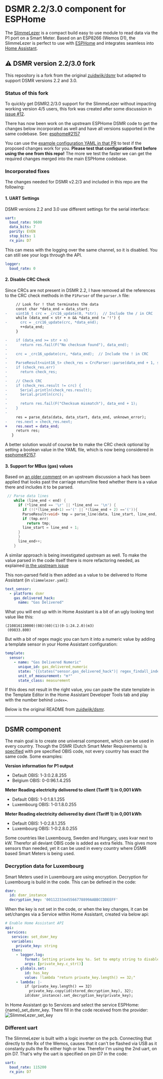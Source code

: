 # DSMR 2.2/3.0 component for ESPHome

The [SlimmeLezer](https://www.zuidwijk.com/product/slimmelezer/) is a compact build easy to use module to read data via
the P1 port on a Smart Meter. Based on an ESP8266 (Wemos D1), the SlimmeLezer is perfect to use with
[ESPHome](https://esphome.io) and integrates seamless into [Home Assistant](https://www.home-assistant.io).

## :warning: DSMR version 2.2/3.0 fork

This repository is a fork from the original [zuidwijk/dsmr](https://github.com/zuidwijk/dsmr) but adapted to support
DSMR versions 2.2 and 3.0.

### Status of this fork

To quickly get DSMR2.2/3.0 support for the SlimmeLezer without impacting working version 4/5 users, this fork was
created after some discussion in [issue #12](https://github.com/zuidwijk/dsmr/issues/12).

There has now been work on the upstream ESPHome DSMR code to get the changes below incorporated as well and have all
versions supported in the same codebase. See: [esphome#2157](https://github.com/esphome/esphome/pull/2157)

You can use the [example configuration YAML in that PR](https://github.com/esphome/esphome/pull/2157#issue-712837636)
to test if the proposed changes work for you. **Please test that configuration first before using the one from this
repo!** The more we test the faster we can get the required changes merged into the main ESPHome codebase.

### Incorporated fixes

The changes needed for DSMR v2.2/3 and included in this repo are the following:

#### 1. UART Settings

DSMR versions 2.2 and 3.0 use different settings for the serial interface:

```yaml
uart:
  baud_rate: 9600
  data_bits: 7
  parity: EVEN
  stop_bits: 1
  rx_pin: D7
```

This can mess with the logging over the same channel, so it is disabled. You can still see your logs through the API.

```yaml
logger:
  baud_rate: 0
```

#### 2. Disable CRC Check

Since CRCs are not present in DSMR 2.2, I have removed all the references to the CRC check methods in the `P1Parser`
of the `parser.h` file:

```diff
     // Look for ! that terminates the data
     const char *data_end = data_start;
-    uint16_t crc = _crc16_update(0, *str);  // Include the / in CRC
     while (data_end < str + n && *data_end != '!') {
-      crc = _crc16_update(crc, *data_end);
       ++data_end;
     }

-    if (data_end >= str + n)
-      return res.fail(F("No checksum found"), data_end);
-
-    crc = _crc16_update(crc, *data_end);  // Include the ! in CRC
-
-    ParseResult<uint16_t> check_res = CrcParser::parse(data_end + 1, str + n);
-    if (check_res.err)
-      return check_res;
-
-    // Check CRC
-    if (check_res.result != crc) {
-      Serial.println(check_res.result);
-      Serial.println(crc);
-
-      return res.fail(F("Checksum mismatch"), data_end + 1);
-    }
-
     res = parse_data(data, data_start, data_end, unknown_error);
-    res.next = check_res.next;
+    res.next = data_end;
     return res;
   }
```

A better solution would of course be to make the CRC check optional by setting a boolean value in the YAML file, which
is now being considered in [esphome#2157](https://github.com/esphome/esphome/pull/2157).

#### 3. Support for MBus (gas) values

Based on [an older comment](https://github.com/matthijskooijman/arduino-dsmr/issues/22#issuecomment-489328956) on an
upstream discussion a hack has been applied that looks past the carriage return/line feed whether there is a value
there and includes it to be parsed.

```cpp
 // Parse data lines
    while (line_end < end) {
      if (*line_end == '\r' || *line_end == '\n') {
        if (!(*(line_end+1) =='(' || *(line_end + 2) =='(')){
        ParseResult<void> tmp = parse_line(data, line_start, line_end, unknown_error);
        if (tmp.err)
          return tmp;
        line_start = line_end + 1;
      }
      }
      line_end++;
    }
```

A similar approach is being investigated upstream as well. To make the value parsed in the code itself there is more
refactoring needed, as explained [in the upstream issue](https://github.com/matthijskooijman/arduino-dsmr/issues/22#issuecomment-489360436)

This non-parsed field is then added as a value to be delivered to Home Assistant (in `slimmelezer.yaml`):

```yaml
text_sensor:
  - platform: dsmr
    gas_delivered_hack:
      name: "Gas Delivered"
```

What you will end up with in Home Assistant is a bit of an ugly looking text value like this:

```
(210816110000)(08)(60)(1)(0-1:24.2.0)(m3)
 (09833.800)
```

But with a bit of regex magic you can turn it into a numeric value by adding a template sensor in your Home Assistant
configuration:

```yaml
template:
  sensor:
    - name: "Gas Delivered Numeric"
      unique_id: gas_delivered_numeric
      state: '{{states("sensor.gas_delivered_hack")| regex_findall_index(find="\d*\.\d*", index=2)|float}}'
      unit_of_measurement: "m³"
      state_class: measurement
```

If this does not result in the right value, you can paste the state template in the Template Editor in the Home Assistant
Developer Tools tab and play with the number behind `index=`.

Below is the original README from [zuidwijk/dsmr](https://github.com/zuidwijk/dsmr).

---

## DSMR component
The main goal is to create one universal component, which can be used in every country. Though the DSMR (Dutch Smart Meter Requirements) is [specified](https://www.netbeheernederland.nl/_upload/Files/Slimme_meter_15_a727fce1f1.pdf) with pre specified OBIS code, not every country has exact the same code. Some examples:

**Version information for P1 output**
- Default OBIS: 1-3:0.2.8.255
- Belgium OBIS: 0-0:96.1.4.255

**Meter Reading electricity delivered to client (Tariff 1) in 0,001 kWh**
- Default OBIS:	1-0:1.8.1.255
- Luxembourg OBIS:	1-0:1.8.0.255

**Meter Reading electricity delivered by dient (Tariff 1) in 0,001 kWh**
- Default	OBIS: 1-0:2.8.1.255
- Luxembourg	OBIS: 1-0:2.8.0.255

Some countries like Luxembourg, Sweden and Hungary, uses kvar next to kW. Therefor all deviant OBIS code is added as extra fields. This gives more sensors than needed, yet it can be used in every country where DSMR based Smart Meters is being used.

### Decryption data for Luxembourg
Smart Meters used in Luxembourg are using encryption. Decryption for Luxembourg is build in the code. This can be defined in the code:
```YAML
dsmr:
  id: dsmr_instance
  decryption_key: '00112233445566778899AABBCCDDEEFF'
 ```
 
 When the key is not set in the code, or when the key changes, it can be set/changes via a Service within Home Assistant, created via below api:
 ```YAML
 # Enable Home Assistant API
api:
  services:
    service: set_dsmr_key
    variables:
      private_key: string
    then:
      - logger.log:
          format: Setting private key %s. Set to empty string to disable
          args: [private_key.c_str()]
      - globals.set:
          id: has_key
          value: !lambda "return private_key.length() == 32;"
      - lambda: |-
          if (private_key.length() == 32)
            private_key.copy(id(stored_decryption_key), 32);
          id(dsmr_instance).set_decryption_key(private_key);
```

In Home Assistant go to Services and select the service ESPHome: {name}_set_dsmr_key. There fill in the code received from the provider:
![SlimmeLezer_set_key](https://user-images.githubusercontent.com/10123063/127783141-52d3ae77-e02b-4296-a1fb-78ab3bbe5ff3.jpg)

 
### Different uart
The SlimmeLezer is built with a logic inverter on the pcb. Connecting that directly to the Rx of the Wemos, causes that it can't be flashed via USB as it constanly pulls the Rx either high or low. Therefor I'm using the 2nd uart, on pin D7. That's why the uart is specified on pin D7 in the code:
```YAML
uart:
  baud_rate: 115200
  rx_pin: D7
```

